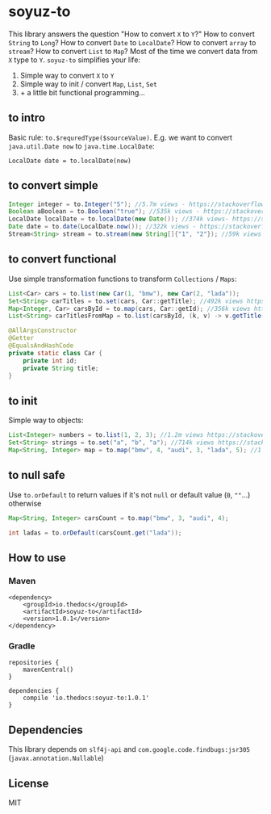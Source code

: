 # soyuz-to
This library answers the question "How to convert `X` to `Y`?" How to convert `String` to `Long`? How to convert `Date` to `LocalDate`? How to convert `array` to `stream`? How to convert `List` to `Map`?
Most of the time we convert data from `X` type to `Y`. `soyuz-to` simplifies your life:

1. Simple way to convert `X` to `Y`
2. Simple way to init / convert `Map`, `List`, `Set`
3. \+ a little bit functional programming...

## to intro
Basic rule: `to.$requredType($sourceValue)`. E.g. we want to convert `java.util.Date now` to `java.time.LocalDate`:
```
LocalDate date = to.localDate(now)
```

## to convert simple
```java
Integer integer = to.Integer("5"); //5.7m views - https://stackoverflow.com/q/5585779/716027
Boolean aBoolean = to.Boolean("true"); //535k views - https://stackoverflow.com/q/1538755/716027
LocalDate localDate = to.localDate(new Date()); //374k views- https://stackoverflow.com/q/21242110/716027
Date date = to.date(LocalDate.now()); //322k views - https://stackoverflow.com/q/22929237/716027
Stream<String> stream = to.stream(new String[]{"1", "2"}); //59k views - https://stackoverflow.com/q/27888429/716027
```


## to convert functional
Use simple transformation functions to transform `Collections` / `Maps`:
```java
List<Car> cars = to.list(new Car(1, "bmw"), new Car(2, "lada"));
Set<String> carTitles = to.set(cars, Car::getTitle); //492k views https://stackoverflow.com/q/1429860/716027
Map<Integer, Car> carsById = to.map(cars, Car::getId); //356k views https://stackoverflow.com/q/4138364/716027
List<String> carTitlesFromMap = to.list(carsById, (k, v) -> v.getTitle()); //662k views https://stackoverflow.com/q/1026723/716027

@AllArgsConstructor
@Getter
@EqualsAndHashCode
private static class Car {
    private int id;
    private String title;
}
```

## to init
Simple way to objects:
```java
List<Integer> numbers = to.list(1, 2, 3); //1.2m views https://stackoverflow.com/q/13395114/716027
Set<String> strings = to.set("a", "b", "a"); //714k views https://stackoverflow.com/q/2041778/716027
Map<String, Integer> map = to.map("bmw", 4, "audi", 3, "lada", 5); //1.1m + 800k views https://stackoverflow.com/q/6802483/716027 + https://stackoverflow.com/q/507602/716027
```


## to null safe
Use `to.orDefault` to return values if it's not `null` or default value (`0`, `""`...) otherwise
```java
Map<String, Integer> carsCount = to.map("bmw", 3, "audi", 4);

int ladas = to.orDefault(carsCount.get("lada"));
```

## How to use
### Maven
```
<dependency>
    <groupId>io.thedocs</groupId>
    <artifactId>soyuz-to</artifactId>
    <version>1.0.1</version>
</dependency>
```

### Gradle
```
repositories {
    mavenCentral()
}

dependencies {
    compile 'io.thedocs:soyuz-to:1.0.1'
}
```

## Dependencies
This library depends on `slf4j-api` and `com.google.code.findbugs:jsr305` (`javax.annotation.Nullable`)

## License
MIT
